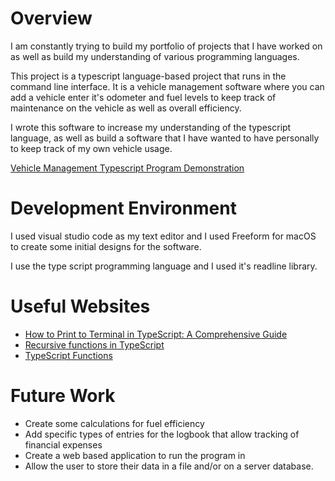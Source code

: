 # Overview

I am constantly trying to build my portfolio of projects that I have worked on as well as build my understanding of various programming languages.

This project is a typescript language-based project that runs in the command line interface. It is a vehicle management software where you can add a vehicle enter it's odometer and fuel levels to keep track of maintenance on the vehicle as well as overall efficiency.

I wrote this software to increase my understanding of the typescript language, as well as build a software that I have wanted to have personally to keep track of my own vehicle usage.

[Vehicle Management Typescript Program Demonstration](https://youtu.be/tKjKPqUDheQ)

# Development Environment

I used visual studio code as my text editor and I used Freeform for macOS to create some initial designs for the software.

I use the type script programming language and I used it's readline library.

# Useful Websites

- [How to Print to Terminal in TypeScript: A Comprehensive Guide](https://www.webdevtutor.net/blog/typescript-print-to-terminal)
- [Recursive functions in TypeScript](https://joshtronic.com/2020/04/20/recursive-functions-in-typescript/)
- [TypeScript Functions](https://www.w3schools.com/typescript/typescript_functions.php)

# Future Work

- Create some calculations for fuel efficiency
- Add specific types of entries for the logbook that allow tracking of financial expenses
- Create a web based application to run the program in
- Allow the user to store their data in a file and/or on a server database.